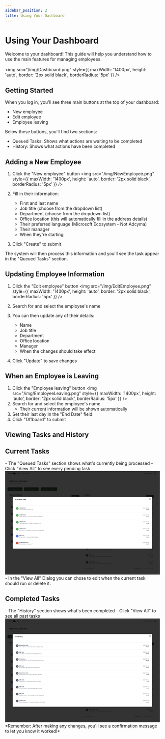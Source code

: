 ```yaml
---
sidebar_position: 2
title: Using Your Dashboard
---
```


# Using Your Dashboard

Welcome to your dashboard! This guide will help you understand how to use the main features for managing employees.
<br/>
<br/>
<img src="/img/Dashboard.png" style={{ maxWidth: '1400px', height: 'auto', border: '2px solid black', borderRadius: '5px' }} />

<h2>Getting Started</h2>

When you log in, you'll see three main buttons at the top of your dashboard:
- New employee
- Edit employee
- Employee leaving

Below these buttons, you'll find two sections:
- Queued Tasks: Shows what actions are waiting to be completed
- History: Shows what actions have been completed

<h2>Adding a New Employee</h2>

1. Click the "New employee" button
<img src="/img/NewEmployee.png" style={{ maxWidth: '1400px', height: 'auto', border: '2px solid black', borderRadius: '5px' }} />
2. Fill in their information:
   - First and last name
   - Job title (choose from the dropdown list)
   - Department (choose from the dropdown list)
   - Office location (this will automatically fill in the address details)
   - Their preferred language (Microsoft Ecosystem - Not Adcyma)
   - Their manager
   - When they're starting

3. Click "Create" to submit

The system will then process this information and you'll see the task appear in the "Queued Tasks" section.

<h2>Updating Employee Information</h2>

1. Click the "Edit employee" button
<img src="/img/EditEmployee.png" style={{ maxWidth: '1400px', height: 'auto', border: '2px solid black', borderRadius: '5px' }} />
2. Search for and select the employee's name
3. You can then update any of their details:
   - Name
   - Job title
   - Department
   - Office location
   - Manager
   - When the changes should take effect

4. Click "Update" to save changes

<h2>When an Employee is Leaving</h2>

1. Click the "Employee leaving" button
<img src="/img/EmployeeLeaving.png" style={{ maxWidth: '1400px', height: 'auto', border: '2px solid black', borderRadius: '5px' }} />
2. Search for and select the employee's name
   - Their current information will be shown automatically
3. Set their last day in the "End Date" field
4. Click "Offboard" to submit

<h2>Viewing Tasks and History</h2>

<h2>Current Tasks</h2>
- The "Queued Tasks" section shows what's currently being processed
- Click "View All" to see every pending task
<img src="/img/QueuedTasks.png" style={{ maxWidth: '1400px', height: 'auto', border: '2px solid black', borderRadius: '5px' }} />
- In the "View All" Dialog you can chose to edit when the current task should run or delete it.

<h2>Completed Tasks</h2>
- The "History" section shows what's been completed
- Click "View All" to see all past tasks
<img src="/img/TaskHistory.png" style={{ maxWidth: '1400px', height: 'auto', border: '2px solid black', borderRadius: '5px' }} />
*Remember: After making any changes, you'll see a confirmation message to let you know it worked!*